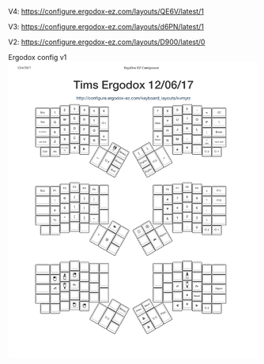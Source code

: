 V4: https://configure.ergodox-ez.com/layouts/QE6V/latest/1

V3: https://configure.ergodox-ez.com/layouts/d6PN/latest/1

V2: https://configure.ergodox-ez.com/layouts/D900/latest/0

Ergodox config v1
![alt text](https://raw.githubusercontent.com/tungnh91/TimsErgodoxConfig/master/assets/v1.png)
